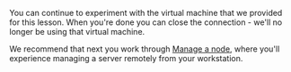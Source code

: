 You can continue to experiment with the virtual machine that we provided for this lesson. When you're done you can close the connection - we'll no longer be using that virtual machine.

We recommend that next you work through [Manage a node](/tutorials/manage-a-node/rhel), where you'll experience managing a server remotely from your workstation.
